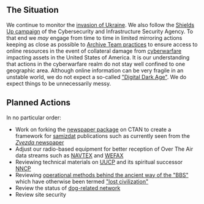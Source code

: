## The Situation

We continue to monitor the [invasion of Ukraine](https://simple.wikipedia.org/wiki/2022_Russian_invasion_of_Ukraine).  We also follow the [Shields Up campaign](https://www.cisa.gov/shields-up) of the Cybersecurity and Infrastructure Security Agency.  To that end we *may* engage from time to time in limited mirroring actions keeping as close as possible to [Archive Team practices](https://wiki.archiveteam.org/) to ensure access to online resources in the event of collateral damage from [cyberwarfare](https://en.wikipedia.org/wiki/Cyberwarfare) impacting assets in the United States of America.  It is our understanding that actions in the cyberwarfare realm do not stay well confined to one geographic area.  Although online information can be very fragile in an unstable world, we do not expect a so-called ["Digital Dark Age"](https://en.wikipedia.org/wiki/Digital_dark_age).  We do expect things to be unnecessarily messy.  

## Planned Actions

In no particular order:

* Work on forking the [newspaper package](https://ctan.org/pkg/newspaper) on CTAN to create a framework for [samizdat](https://en.wikipedia.org/wiki/Samizdat) publications such as currently seen from the [*Zvezda* newspaper](https://web.archive.org/web/20220521012308/https://www.rferl.org/a/russia-press-freedom-day-samizdat-perm-zvezda/31832108.html)
* Adjust our radio-based equipment for better reception of Over The Air data streams such as [NAVTEX](https://en.wikipedia.org/wiki/NAVTEX) and [WEFAX](https://en.wikipedia.org/wiki/Radiofax#Weatherfax)
* Reviewing technical materials on [UUCP](https://en.wikipedia.org/wiki/UUCP) and its spiritual successor [NNCP](http://www.nncpgo.org/)
* Reviewing [operational methods behind the ancient way of the "BBS"](http://www.bbscorner.com/telnetbbs/telnetoverview.htm) which have otherwise been termed ["lost civilization"](https://web.archive.org/web/20220315142318/https://www.theatlantic.com/technology/archive/2016/11/the-lost-civilization-of-dial-up-bulletin-board-systems/506465/)
* Review the status of [dog-related network](http://www.bbscorner.com/bbsnetworks/fidonet.htm) 
* Review site security
